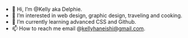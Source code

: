 - 👋 Hi, I’m @Kelly aka Delphie.
- 👀 I’m interested in web design, graphic design, traveling and cooking.
- 🌱 I’m currently learning advanced CSS and Github.
- 📫 How to reach me email @kellyhaneishi@gmail.com.

<!---
Delphie/Delphie is a ✨ special ✨ repository because its `README.md` (this file) appears on your GitHub profile.
You can click the Preview link to take a look at your changes.
--->
<!-- - 💞️.I’m looking to collaborate on .-->
